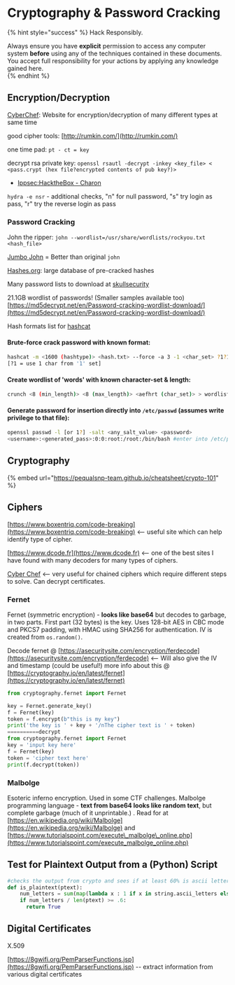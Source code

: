 # Cryptography & Password Cracking

{% hint style="success" %}
Hack Responsibly.

Always ensure you have **explicit** permission to access any computer system **before** using any of the techniques contained in these documents.  You accept full responsibility for your actions by applying any knowledge gained here.  
{% endhint %}

## Encryption/Decryption

[CyberChef](https://gchq.github.io/CyberChef/): Website for encryption/decryption of many different types at same time

good cipher tools: [http://rumkin.com/](http://rumkin.com/)

one time pad: `pt - ct = key`

decrypt rsa private key: `openssl rsautl -decrypt -inkey <key_file> < <pass.crypt (hex file?encrypted contents of pub key?)>`

* [Ippsec:HacktheBox - Charon](https://www.youtube.com/watch?v=_csbKuOlmdE)

`hydra -e nsr` - additional checks, "n" for null password, "s" try login as pass, "r" try the reverse login as pass

### Password Cracking

John the ripper: `john --wordlist=/usr/share/wordlists/rockyou.txt <hash_file>`

[Jumbo John](https://github.com/magnumripper/JohnTheRipper) = Better than original `john`

[Hashes.org](https://hashes.org/): large database of pre-cracked hashes

Many password lists to download at [skullsecurity](https://wiki.skullsecurity.org/Passwords)

21.1GB wordlist of passwords! \(Smaller samples available too\) [https://md5decrypt.net/en/Password-cracking-wordlist-download/](https://md5decrypt.net/en/Password-cracking-wordlist-download/)

Hash formats list for [hashcat](https://hashcat.net/wiki/doku.php?id=example_hashes)

#### Brute-force crack password with known format:

```bash
hashcat -m <1600 (hashtype)> <hash.txt> --force -a 3 -1 <char_set> ?1?1?1?1?1?1?1?1 -O
[?1 = use 1 char from '1' set]
```

#### Create wordlist of 'words' with known character-set & length:

```bash
crunch <8 (min_length)> <8 (max_length)> <aefhrt (char_set)> > wordlist.txt
```

#### Generate password for insertion directly into `/etc/passwd` \(assumes write privilege to that file\):

```bash
openssl passwd -l [or 1?] -salt <any_salt_value> <password> 
<username>:<generated_pass>:0:0:root:/root:/bin/bash #enter into /etc/passwd like this
```

## Cryptography

{% embed url="https://pequalsnp-team.github.io/cheatsheet/crypto-101" %}

## Ciphers

[https://www.boxentriq.com/code-breaking](https://www.boxentriq.com/code-breaking) &lt;-- useful site which can help identify type of cipher. 

[https://www.dcode.fr](https://www.dcode.fr) &lt;-- one of the best sites I have found with many decoders for many types of ciphers.

[Cyber Chef](https://gchq.github.io/CyberChef/) &lt;-- very useful for chained ciphers which require different steps to solve. Can decrypt certificates.

### Fernet

Fernet \(symmetric encryption\) - **looks like base64** but decodes to garbage, in two parts. First part \(32 bytes\) is the key. Uses 128-bit AES in CBC mode and PKCS7 padding, with HMAC using SHA256 for authentication. IV is created from `os.random()`.

Decode fernet @ [https://asecuritysite.com/encryption/ferdecode](https://asecuritysite.com/encryption/ferdecode) &lt;-- Will also give the IV and timestamp \(could be useful!\) more info about this @ [https://cryptography.io/en/latest/fernet](https://cryptography.io/en/latest/fernet)

```python
from cryptography.fernet import Fernet

key = Fernet.generate_key()
f = Fernet(key)
token = f.encrypt(b"this is my key")
print('the key is ' + key + '/nThe cipher text is ' + token)
==========decrypt
from cryptography.fernet import Fernet
key = 'input key here'
f = Fernet(key)
token = 'cipher text here'
print(f.decrypt(token))
```

### Malbolge

Esoteric inferno encryption. Used in some CTF challenges. Malbolge programming language - **text from base64 looks like random text**, but complete garbage \(much of it unprintable.\) . Read for at [https://en.wikipedia.org/wiki/Malbolge](https://en.wikipedia.org/wiki/Malbolge) and [https://www.tutorialspoint.com/execute\_malbolge\_online.php](https://www.tutorialspoint.com/execute_malbolge_online.php)

## Test for Plaintext Output from a \(Python\) Script

```python
#checks the output from crypto and sees if at least 60% is ascii letters and returns true for possible plaintext
def is_plaintext(ptext):
    num_letters = sum(map(lambda x : 1 if x in string.ascii_letters else 0, ptext))
    if num_letters / len(ptext) >= .6:
      return True
```

## Digital Certificates

X.509

[https://8gwifi.org/PemParserFunctions.jsp](https://8gwifi.org/PemParserFunctions.jsp) -- extract information from various digital certificates


